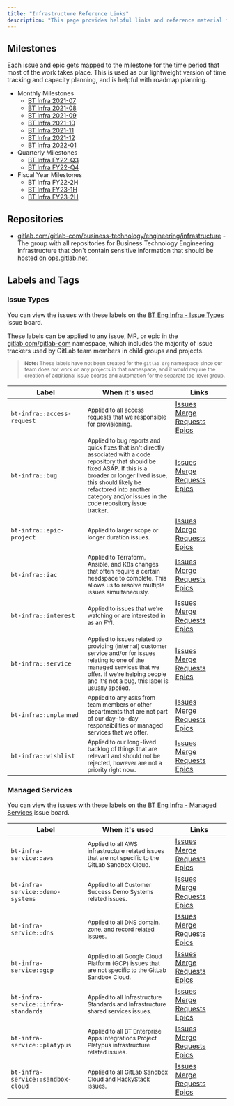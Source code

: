 ```yaml
---
title: "Infrastructure Reference Links"
description: "This page provides helpful links and reference material for the infrastructure team."
---
```


<link rel="stylesheet" type="text/css" href="/stylesheets/biztech.css" />

## Milestones

Each issue and epic gets mapped to the milestone for the time period that most of the work takes place. This is used as our lightweight version of time tracking and capacity planning, and is helpful with roadmap planning.

- Monthly Milestones
  - [BT Infra 2021-07](https://gitlab.com/groups/gitlab-com/business-technology/engineering/infrastructure/-/milestones/2)
  - [BT Infra 2021-08](https://gitlab.com/groups/gitlab-com/business-technology/engineering/infrastructure/-/milestones/3)
  - [BT Infra 2021-09](https://gitlab.com/groups/gitlab-com/business-technology/engineering/infrastructure/-/milestones/4)
  - [BT Infra 2021-10](https://gitlab.com/groups/gitlab-com/business-technology/engineering/infrastructure/-/milestones/5)
  - [BT Infra 2021-11](https://gitlab.com/groups/gitlab-com/business-technology/engineering/infrastructure/-/milestones/6)
  - [BT Infra 2021-12](https://gitlab.com/groups/gitlab-com/business-technology/engineering/infrastructure/-/milestones/7)
  - [BT Infra 2022-01](https://gitlab.com/groups/gitlab-com/business-technology/engineering/infrastructure/-/milestones/8)
- Quarterly Milestones
  - [BT Infra FY22-Q3](https://gitlab.com/groups/gitlab-com/business-technology/engineering/infrastructure/-/milestones/9)
  - [BT Infra FY22-Q4](https://gitlab.com/groups/gitlab-com/business-technology/engineering/infrastructure/-/milestones/10)
- Fiscal Year Milestones
  - BT Infra FY22-2H
  - [BT Infra FY23-1H](https://gitlab.com/groups/gitlab-com/business-technology/engineering/infrastructure/-/milestones/11)
  - [BT Infra FY23-2H](https://gitlab.com/groups/gitlab-com/business-technology/engineering/infrastructure/-/milestones/12)

## Repositories

- [gitlab.com/gitlab-com/business-technology/engineering/infrastructure](https://gitlab.com/gitlab-com/business-technology/engineering/infrastructure) - The group with all repositories for Business Technology Engineering Infrastructure that don't contain sensitive information that should be hosted on [ops.gitlab.net](https://ops.gitlab.net).

## Labels and Tags

### Issue Types

You can view the issues with these labels on the [BT Eng Infra - Issue Types](https://gitlab.com/groups/gitlab-com/-/boards/2870859) issue board.

These labels can be applied to any issue, MR, or epic in the [gitlab.com/gitlab-com](https://gitlab.com/gitlab-com) namespace, which includes the majority of issue trackers used by GitLab team members in child groups and projects.

> <small>**Note:** These labels have not been created for the `gitlab-org` namespace since our team does not work on any projects in that namespace, and it would require the creation of additional issue boards and automation for the separate top-level group.</small>

<!-- This is an HTML table since multi-link links do not format well with Markdown tables. It cannot be indented due to Markdown indent formatting problems. -->
<table>
<thead>
<tr>
<th style="width: 35%;">Label</th>
<th style="width: 40%;">When it's used</th>
<th style="width: 25%;">Links</th>
</tr>
</thead>
<tbody>
<!-- bt-infra::access-request -->
<tr>
<td><code>bt-infra::access-request</code></td>
<td><small>Applied to all access requests that we responsible for provisioning.</small></td>
<td>
<a href="https://gitlab.com/groups/gitlab-com/-/issues?label_name%5B%5D=bt-infra%3A%3Aaccess-request">Issues</a><br />
<a href="https://gitlab.com/groups/gitlab-com/-/merge_requests?label_name%5B%5D=bt-infra%3A%3Aaccess-request">Merge Requests</a><br />
<a href="https://gitlab.com/groups/gitlab-com/-/epics?label_name%5B%5D=bt-infra%3A%3Aaccess-request">Epics</a>
</td>
</tr>
<!-- bt-infra::bug -->
<tr>
<td><code>bt-infra::bug</code></td>
<td><small>Applied to bug reports and quick fixes that isn't directly associated with a code repository that should be fixed ASAP. If this is a broader or longer lived issue, this should likely be refactored into another category and/or issues in the code repository issue tracker.</small></td>
<td>
<a href="https://gitlab.com/groups/gitlab-com/-/issues?label_name%5B%5D=bt-infra%3A%3Abug">Issues</a><br />
<a href="https://gitlab.com/groups/gitlab-com/-/merge_requests?label_name%5B%5D=bt-infra%3A%3Abug">Merge Requests</a><br />
<a href="https://gitlab.com/groups/gitlab-com/-/epics?label_name%5B%5D=bt-infra%3A%3Abug">Epics</a>
</td>
</tr>
<!-- bt-infra::epic-project -->
<tr>
<td><code>bt-infra::epic-project</code></td>
<td><small>Applied to larger scope or longer duration issues.</small></td>
<td>
<a href="https://gitlab.com/groups/gitlab-com/-/issues?label_name%5B%5D=bt-infra%3A%3Aepic-project">Issues</a><br />
<a href="https://gitlab.com/groups/gitlab-com/-/merge_requests?label_name%5B%5D=bt-infra%3A%3Aepic-project">Merge Requests</a><br />
<a href="https://gitlab.com/groups/gitlab-com/-/epics?label_name%5B%5D=bt-infra%3A%3Aepic-project">Epics</a>
</td>
</tr>
<!-- bt-infra::iac -->
<tr>
<td><code>bt-infra::iac</code></td>
<td><small>Applied to Terraform, Ansible, and K8s changes that often require a certain headspace to complete. This allows us to resolve multiple issues simultaneously.</small></td>
<td>
<a href="https://gitlab.com/groups/gitlab-com/-/issues?label_name%5B%5D=bt-infra%3A%3Aiac">Issues</a><br />
<a href="https://gitlab.com/groups/gitlab-com/-/merge_requests?label_name%5B%5D=bt-infra%3A%3Aiac">Merge Requests</a><br />
<a href="https://gitlab.com/groups/gitlab-com/-/epics?label_name%5B%5D=bt-infra%3A%3Aiac">Epics</a>
</td>
</tr>
<!-- bt-infra::interest -->
<tr>
<td><code>bt-infra::interest</code></td>
<td><small>Applied to issues that we're watching or are interested in as an FYI.</small></td>
<td>
<a href="https://gitlab.com/groups/gitlab-com/-/issues?label_name%5B%5D=bt-infra%3A%3Ainterest">Issues</a><br />
<a href="https://gitlab.com/groups/gitlab-com/-/merge_requests?label_name%5B%5D=bt-infra%3A%3Ainterest">Merge Requests</a><br />
<a href="https://gitlab.com/groups/gitlab-com/-/epics?label_name%5B%5D=bt-infra%3A%3Ainterest">Epics</a>
</td>
</tr>
<!-- bt-infra::service -->
<tr>
<td><code>bt-infra::service</code></td>
<td><small>Applied to issues related to providing (internal) customer service and/or for issues relating to one of the managed services that we offer. If we're helping people and it's not a bug, this label is usually applied.</small></td>
<td>
<a href="https://gitlab.com/groups/gitlab-com/-/issues?label_name%5B%5D=bt-infra%3A%3Aservice">Issues</a><br />
<a href="https://gitlab.com/groups/gitlab-com/-/merge_requests?label_name%5B%5D=bt-infra%3A%3Aservice">Merge Requests</a><br />
<a href="https://gitlab.com/groups/gitlab-com/-/epics?label_name%5B%5D=bt-infra%3A%3Aservice">Epics</a>
</td>
</tr>
<!-- bt-infra::unplanned -->
<tr>
<td><code>bt-infra::unplanned</code></td>
<td><small>Applied to any asks from team members or other departments that are not part of our day-to-day responsibilities or managed services that we offer.</small></td>
<td>
<a href="https://gitlab.com/groups/gitlab-com/-/issues?label_name%5B%5D=bt-infra%3A%3Aunplanned">Issues</a><br />
<a href="https://gitlab.com/groups/gitlab-com/-/merge_requests?label_name%5B%5D=bt-infra%3A%3Aunplanned">Merge Requests</a><br />
<a href="https://gitlab.com/groups/gitlab-com/-/epics?label_name%5B%5D=bt-infra%3A%3Aunplanned">Epics</a>
</td>
</tr>
<!-- bt-infra::wishlist -->
<tr>
<td><code>bt-infra::wishlist</code></td>
<td><small>Applied to our long-lived backlog of things that are relevant and should not be rejected, however are not a priority right now.</small></td>
<td>
<a href="https://gitlab.com/groups/gitlab-com/-/issues?label_name%5B%5D=bt-infra%3A%3Awishlist">Issues</a><br />
<a href="https://gitlab.com/groups/gitlab-com/-/merge_requests?label_name%5B%5D=bt-infra%3A%3Awishlist">Merge Requests</a><br />
<a href="https://gitlab.com/groups/gitlab-com/-/epics?label_name%5B%5D=bt-infra%3A%3Awishlist">Epics</a>
</td>
</tr>
</table>

### Managed Services

You can view the issues with these labels on the [BT Eng Infra - Managed Services](https://gitlab.com/groups/gitlab-com/-/boards/2871346) issue board.

<!-- This is an HTML table since multi-link links do not format well with Markdown tables. It cannot be indented due to Markdown indent formatting problems. -->
<table>
<thead>
<tr>
<th style="width: 35%;">Label</th>
<th style="width: 40%;">When it's used</th>
<th style="width: 25%;">Links</th>
</tr>
</thead>
<tbody>
<!-- bt-infra-service::aws -->
<tr>
<td><code>bt-infra-service::aws</code></td>
<td><small>Applied to all AWS infrastructure related issues that are not specific to the GitLab Sandbox Cloud.</small></td>
<td>
<a href="https://gitlab.com/groups/gitlab-com/-/issues?label_name%5B%5D=bt-infra-service%3A%3Aaws">Issues</a><br />
<a href="https://gitlab.com/groups/gitlab-com/-/merge_requests?label_name%5B%5D=bt-infra-service%3A%3Aaws">Merge Requests</a><br />
<a href="https://gitlab.com/groups/gitlab-com/-/merge_requests?label_name%5B%5D=bt-infra-service%3A%3Aaws">Epics</a>
</td>
</tr>
<!-- bt-infra-service::demo-systems -->
<tr>
<td><code>bt-infra-service::demo-systems</code></td>
<td><small>Applied to all Customer Success Demo Systems related issues.</small></td>
<td>
<a href="https://gitlab.com/groups/gitlab-com/-/issues?label_name%5B%5D=bt-infra-service%3A%3Ademo-systems">Issues</a><br />
<a href="https://gitlab.com/groups/gitlab-com/-/merge_requests?label_name%5B%5D=bt-infra-service%3A%3Ademo-systems">Merge Requests</a><br />
<a href="https://gitlab.com/groups/gitlab-com/-/merge_requests?label_name%5B%5D=bt-infra-service%3A%3Ademo-systems">Epics</a>
</td>
</tr>
<!-- bt-infra-service::dns -->
<tr>
<td><code>bt-infra-service::dns</code></td>
<td><small>Applied to all DNS domain, zone, and record related issues.</small></td>
<td>
<a href="https://gitlab.com/groups/gitlab-com/-/issues?label_name%5B%5D=bt-infra-service%3A%3Adns-zones">Issues</a><br />
<a href="https://gitlab.com/groups/gitlab-com/-/merge_requests?label_name%5B%5D=bt-infra-service%3A%3Adns-zones">Merge Requests</a><br />
<a href="https://gitlab.com/groups/gitlab-com/-/merge_requests?label_name%5B%5D=bt-infra-service%3A%3Adns-zones">Epics</a>
</td>
</tr>
<!-- bt-infra-service::gcp -->
<tr>
<td><code>bt-infra-service::gcp</code></td>
<td><small>Applied to all Google Cloud Platform (GCP) issues that are not specific to the GitLab Sandbox Cloud.</small></td>
<td>
<a href="https://gitlab.com/groups/gitlab-com/-/issues?label_name%5B%5D=bt-infra-service%3A%3Agcp">Issues</a><br />
<a href="https://gitlab.com/groups/gitlab-com/-/merge_requests?label_name%5B%5D=bt-infra-service%3A%3Agcp">Merge Requests</a><br />
<a href="https://gitlab.com/groups/gitlab-com/-/merge_requests?label_name%5B%5D=bt-infra-service%3A%3Agcp">Epics</a>
</td>
</tr>
<!-- bt-infra-service::infra-standards -->
<tr>
<td><code>bt-infra-service::infra-standards</code></td>
<td><small>Applied to all Infrastructure Standards and Infrastructure shared services issues.</small></td>
<td>
<a href="https://gitlab.com/groups/gitlab-com/-/issues?label_name%5B%5D=bt-infra-service%3A%3Ainfra-standards">Issues</a><br />
<a href="https://gitlab.com/groups/gitlab-com/-/merge_requests?label_name%5B%5D=bt-infra-service%3A%3Ainfra-standards">Merge Requests</a><br />
<a href="https://gitlab.com/groups/gitlab-com/-/merge_requests?label_name%5B%5D=bt-infra-service%3A%3Ainfra-standards">Epics</a>
</td>
</tr>
<!-- bt-infra-service::platypus -->
<tr>
<td><code>bt-infra-service::platypus</code></td>
<td><small>Applied to all BT Enterprise Apps Integrations Project Platypus infrastructure related issues.</small></td>
<td>
<a href="https://gitlab.com/groups/gitlab-com/-/issues?label_name%5B%5D=bt-infra-service%3A%3Aplatypus">Issues</a><br />
<a href="https://gitlab.com/groups/gitlab-com/-/merge_requests?label_name%5B%5D=bt-infra-service%3A%3Aplatypus">Merge Requests</a><br />
<a href="https://gitlab.com/groups/gitlab-com/-/merge_requests?label_name%5B%5D=bt-infra-service%3A%3Aplatypus">Epics</a>
</td>
</tr>
<!-- bt-infra-service::sandbox-cloud -->
<tr>
<td><code>bt-infra-service::sandbox-cloud</code></td>
<td><small>Applied to all GitLab Sandbox Cloud and HackyStack issues.</small></td>
<td>
<a href="https://gitlab.com/groups/gitlab-com/-/issues?label_name%5B%5D=bt-infra-service%3A%3Asandbox-cloud">Issues</a><br />
<a href="https://gitlab.com/groups/gitlab-com/-/merge_requests?label_name%5B%5D=bt-infra-service%3A%3Asandbox-cloud">Merge Requests</a><br />
<a href="https://gitlab.com/groups/gitlab-com/-/merge_requests?label_name%5B%5D=bt-infra-service%3A%3Asandbox-cloud">Epics</a>
</td>
</tr>
</table>
